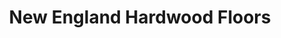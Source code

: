 ---
title: "New England Hardwood Floors"
url: /bridgeport/new-england-hardwood-floors/
shop: Fußböden
---